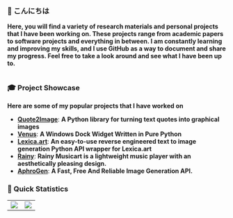 ### 🌊 こんにちは
<p>
<b>Here, you will find a variety of research materials and personal projects that I have been working on. These projects range from academic papers to software projects   and everything in between. I am constantly learning and improving my skills, and I use GitHub as a way to document and share my progress. Feel free to take a look around   and see what I have been up to.</b>
</p>

<img src="https://komarev.com/ghpvc/?username=NotCookey" alt="" align="center" />

### 🎓 Project Showcase
**Here are some of my popular projects that I have worked on**

- **[Quote2Image](https://github.com/NotCookey/Quote2Image)**: **A Python library for turning text quotes into graphical images**
- **[Venus](https://github.com/NotCookey/Venus)**: **A Windows Dock Widget Written in Pure Python**
- **[Lexica.art](https://github.com/NotCookey/Lexica.art)**: **An easy-to-use reverse engineered text to image generation Python API wrapper for Lexica.art**
- **[Rainy](https://github.com/NotCookey/Rainy)**: **Rainy Musicart is a lightweight music player with an aesthetically pleasing design.**
- **[AphroGen](https://github.com/NotCookey/AphroGen)**: **A Fast, Free And Reliable Image Generation API.**

### 👀 Quick Statistics

<table>
  <tr>
    <td align="center" style="padding=0;width=50%;">
      <img align="center" style="padding=0;" src="https://github-readme-stats.vercel.app/api/?username=NotCookey&show_icons=true&title_color=4F8CC9&text_color=9f9f9f&bg_color=151515&hide_border=true&icon_color=4F8CC9&hide_title=true&count_private=true" />
    </td>
    <td align="center" style="padding=0;width=50%;">
      <img align="center" style="padding=0;" src="https://github-readme-stats.vercel.app/api/top-langs/?username=NotCookey&layout=compact&title_color=4F8CC9&text_color=9f9f9f&bg_color=151515&hide_border=true&icon_color=4F8CC9&hide=visual%20basic&count_private=true" />
    </td>
  </tr>
</table>
